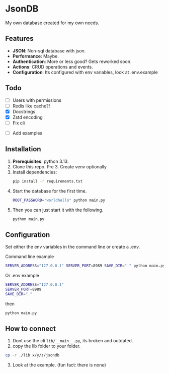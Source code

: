 # JsonDB

My own database created for my own needs.

## Features

- **JSON**: Non-sql database with json.
- **Performance**: Maybe.
- **Authentication**: More or less good? Gets reworked soon.
- **Actions**: CRUD operations and events.
- **Configuration**: Its configured with env variables, look at .env.example

## Todo

* [ ] Users with permissions
* [ ] Redis like cache?!
* [X] Docstrings
* [X] Zstd encoding
* [ ] Fix cli
+ [ ] Add examples

## Installation

1. **Prerequisites**: python 3.13.
2. Clone this repo.
Pre 3. Create venv optionally
3. Install dependencies:
   ```bash
   pip install -r requirements.txt
   ```
4. Start the database for the first time.
   ```bash
   ROOT_PASSWORD="worldhello" python main.py
   ```
5. Then you can just start it with the following.
   ```bash
   python main.py
   ```

## Configuration

Set either the env variables in the command line or create a .env.

Command line example
```bash
SERVER_ADDRESS="127.0.0.1" SERVER_PORT=8989 SAVE_DIR="." python main.py
```

Or
.env example

```bash
SERVER_ADDRESS="127.0.0.1"
SERVER_PORT=8989
SAVE_DIR="."
```

then

```bash
python main.py
```


## How to connect

1. Dont use the cli `lib/__main__.py`, its broken and outdated.
2. copy the lib folder to your folder.
```bash
cp -r ./lib x/y/z/jsondb
```
3. Look at the example. (fun fact: there is none)
